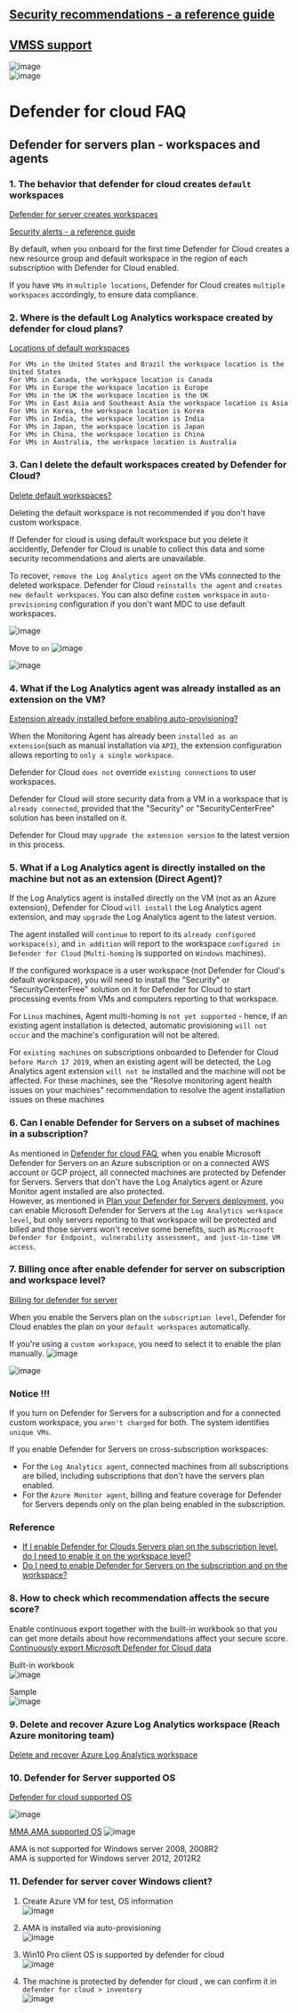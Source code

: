 ## [Security recommendations - a reference guide](https://learn.microsoft.com/en-us/azure/defender-for-cloud/recommendations-reference)
## [VMSS support](https://learn.microsoft.com/en-us/azure/defender-for-cloud/support-matrix-defender-for-servers#supported-features-for-virtual-machines-and-servers)
![image](https://user-images.githubusercontent.com/96930989/236124943-a5ded4a7-33b1-4d51-8d69-71b999262c9b.png) <br>
![image](https://user-images.githubusercontent.com/96930989/236125002-1e61c91d-efb8-42cb-9826-ea7c89e75d53.png)

# Defender for cloud FAQ

## Defender for servers plan - workspaces and agents
### 1. The behavior that defender for cloud creates `default` workspaces
[Defender for server creates workspaces](https://learn.microsoft.com/en-us/azure/defender-for-cloud/plan-defender-for-servers-data-workspace#default-workspace)

[Security alerts - a reference guide](https://learn.microsoft.com/en-us/azure/defender-for-cloud/alerts-reference#alerts-dns)

By default, when you onboard for the first time Defender for Cloud creates a new resource group and default workspace in the region of each subscription with Defender for Cloud enabled.

If you have `VMs` in `multiple locations`, Defender for Cloud creates `multiple workspaces` accordingly, to ensure data compliance.

### 2. Where is the default Log Analytics workspace created by defender for cloud plans?
[Locations of default workspaces](https://learn.microsoft.com/en-us/azure/defender-for-cloud/faq-data-collection-agents#where-is-the-default-log-analytics-workspace-created-)
```
For VMs in the United States and Brazil the workspace location is the United States
For VMs in Canada, the workspace location is Canada
For VMs in Europe the workspace location is Europe
For VMs in the UK the workspace location is the UK
For VMs in East Asia and Southeast Asia the workspace location is Asia
For VMs in Korea, the workspace location is Korea
For VMs in India, the workspace location is India
For VMs in Japan, the workspace location is Japan
For VMs in China, the workspace location is China
For VMs in Australia, the workspace location is Australia
```

### 3. Can I delete the default workspaces created by Defender for Cloud?
[Delete default workspaces?](https://learn.microsoft.com/en-us/azure/defender-for-cloud/faq-data-collection-agents#can-i-delete-the-default-workspaces-created-by-defender-for-cloud-) 

Deleting the default workspace is not recommended if you don't have custom workspace. 

If Defender for cloud is using default workspace but you delete it accidently, Defender for Cloud is unable to collect this data and some security recommendations and alerts are unavailable.

To recover, `remove the Log Analytics agent` on the VMs connected to the deleted workspace. Defender for Cloud `reinstalls the agent` and `creates new default workspaces`. You can also define `custom workspace` in `auto-provisioning` configuration if you don't want MDC to use default workspaces.

![image](https://user-images.githubusercontent.com/96930989/211142697-18ee00ae-5b1d-4668-b95b-068658c6aff0.png)

Move to `on`
![image](https://user-images.githubusercontent.com/96930989/211142730-62f233c4-17c4-4d43-afb2-e63964701883.png)

![image](https://user-images.githubusercontent.com/96930989/211142677-6fef576e-cb30-4106-b20a-62ef814f1384.png)

### 4. What if the Log Analytics agent was already installed as an extension on the VM?
[Extension already installed before enabling auto-provisioning?](https://learn.microsoft.com/en-us/azure/defender-for-cloud/faq-data-collection-agents#what-if-the-log-analytics-agent-was-already-installed-as-an-extension-on-the-vm-)

When the Monitoring Agent has already been `installed as an extension`(such as manual installation via `API`), the extension configuration allows reporting to `only a single workspace`. 

Defender for Cloud `does not` override `existing connections` to user workspaces. 

Defender for Cloud will store security data from a VM in a workspace that is `already connected`, provided that the "Security" or "SecurityCenterFree" solution has been installed on it. 

Defender for Cloud may `upgrade the extension version` to the latest version in this process.

### 5. What if a Log Analytics agent is directly installed on the machine but not as an extension (Direct Agent)?

If the Log Analytics agent is installed directly on the VM (not as an Azure extension), Defender for Cloud `will install` the Log Analytics agent extension, and may `upgrade` the Log Analytics agent to the latest version.

The agent installed will `continue` to report to its `already configured workspace(s)`, and `in addition` will report to the workspace `configured in Defender for Cloud` (`Multi-homing` is supported on `Windows` machines).

If the configured workspace is a user workspace (not Defender for Cloud's default workspace), you will need to install the "Security" or "SecurityCenterFree" solution on it for Defender for Cloud to start processing events from VMs and computers reporting to that workspace.

For `Linux` machines, Agent multi-homing is `not yet supported` - hence, if an existing agent installation is detected, automatic provisioning `will not occur` and the machine's configuration will not be altered.

For `existing machines` on subscriptions onboarded to Defender for Cloud `before March 17 2019`, when an existing agent will be detected, the Log Analytics agent extension `will not be` installed and the machine will not be affected. For these machines, see the "Resolve monitoring agent health issues on your machines" recommendation to resolve the agent installation issues on these machines

### 6. Can I enable Defender for Servers on a subset of machines in a subscription?
As mentioned in [Defender for cloud FAQ](https://learn.microsoft.com/en-us/azure/defender-for-cloud/faq-defender-for-servers#can-i-enable-defender-for-servers-on-a-subset-of-machines-in-a-subscription-), when you enable Microsoft Defender for Servers on an Azure subscription or on a connected AWS account or GCP project, all connected machines are protected by Defender for Servers. Servers that don't have the Log Analytics agent or Azure Monitor agent installed are also protected. <br>
However, as mentioned in [Plan your Defender for Servers deployment](https://learn.microsoft.com/en-us/azure/defender-for-cloud/plan-defender-for-servers), you can enable Microsoft Defender for Servers at the `Log Analytics workspace level`, but only servers reporting to that workspace will be protected and billed and those servers won't receive some benefits, such as `Microsoft Defender for Endpoint, vulnerability assessment, and just-in-time VM access`.

### 7. Billing once after enable defender for server on subscription and workspace level?
[Billing for defender for server](https://learn.microsoft.com/en-us/azure/defender-for-cloud/faq-defender-for-servers#do-i-need-to-enable-on-the-subscription-and-workspace-)

When you enable the Servers plan on the `subscription level`, Defender for Cloud enables the plan on your `default workspaces` automatically. 

If you're using a `custom workspace`, you need to select it to enable the plan manually. 
![image](https://user-images.githubusercontent.com/96930989/211142147-1d9f5d8c-4bd8-4ba5-bd9f-37c065e20fe1.png)

![image](https://user-images.githubusercontent.com/96930989/211142168-0fddb5ae-3321-4a2a-98ad-1475cc4ce73b.png)

### Notice !!!

If you turn on Defender for Servers for a subscription and for a connected custom workspace, you `aren't charged` for both. The system identifies `unique VMs`.

If you enable Defender for Servers on cross-subscription workspaces:
* For the `Log Analytics agent`, connected machines from all subscriptions are billed, including subscriptions that don't have the servers plan enabled.
* For the `Azure Monitor agent`, billing and feature coverage for Defender for Servers depends only on the plan being enabled in the subscription.

### Reference
* [If I enable Defender for Clouds Servers plan on the subscription level, do I need to enable it on the workspace level?](https://learn.microsoft.com/en-us/azure/defender-for-cloud/plan-defender-for-servers-data-workspace#if-i-enable-defender-for-clouds-servers-plan-on-the-subscription-level-do-i-need-to-enable-it-on-the-workspace-level)
* [Do I need to enable Defender for Servers on the subscription and on the workspace?](https://learn.microsoft.com/en-us/azure/defender-for-cloud/faq-defender-for-servers#do-i-need-to-enable-defender-for-servers-on-the-subscription-and-on-the-workspace-)

### 8. How to check which recommendation affects the secure score?
Enable continuous export together with the built-in workbook so that you can get more details about how recommendations affect your secure score. <br>
[Continuously export Microsoft Defender for Cloud data](https://learn.microsoft.com/en-us/azure/defender-for-cloud/continuous-export?tabs=azure-portal)

Built-in workbook <br>
![image](https://user-images.githubusercontent.com/96930989/214222344-8a076879-cb63-4024-a2bf-6fabcc5539b4.png)

Sample <br>
![image](https://user-images.githubusercontent.com/96930989/214222646-77c9f727-1256-459e-82f8-a6e6d5a603c8.png)


### 9. Delete and recover Azure Log Analytics workspace (Reach Azure monitoring team)
[Delete and recover Azure Log Analytics workspace](https://learn.microsoft.com/en-us/azure/azure-monitor/logs/delete-workspace)


### 10. Defender for Server supported OS

[Defender for cloud supported OS](https://learn.microsoft.com/en-us/azure/defender-for-cloud/support-matrix-defender-for-cloud#supported-operating-systems)

![image](https://guguimage.aceultraman.com/i/2023/05/20/ey8ein.png)

[MMA,AMA supported OS](https://learn.microsoft.com/en-us/azure/azure-monitor/agents/agents-overview#supported-operating-systems)
![image](https://guguimage.aceultraman.com/i/2023/05/20/ezlkwz.png)
 
AMA is not supported for Windows server 2008, 2008R2 <br>
AMA is supported for Windows server 2012, 2012R2

### 11. Defender for server cover Windows client?
1. Create Azure VM for test, OS information <br>
![image](https://guguimage.aceultraman.com/i/2023/05/20/e6baqy.png)

2. AMA is installed via auto-provisioning <br>
![image](https://guguimage.aceultraman.com/i/2023/05/20/e5q4zr.png)

3. Win10 Pro client OS is supported by defender for cloud <br>
![image](https://guguimage.aceultraman.com/i/2023/05/20/fnv6j1.png)

4. The machine is protected by defender for cloud , we can confirm it in `defender for cloud > inventory` <br>
![image](https://guguimage.aceultraman.com/i/2023/05/20/flh68q.png)



